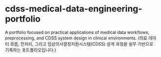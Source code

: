 # cdss-medical-data-engineering-portfolio
A portfolio focused on practical applications of medical data workflows, preprocessing, and CDSS system design in clinical environments. (의료 데이터 흐름, 전처리, 그리고 임상의사결정지원시스템(CDSS) 설계 과정을 실무 기반으로 기록하는 포트폴리오입니다.)
